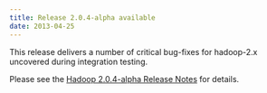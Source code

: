 ```yaml
---
title: Release 2.0.4-alpha available
date: 2013-04-25
---
```

<!---
  Licensed under the Apache License, Version 2.0 (the "License");
  you may not use this file except in compliance with the License.
  You may obtain a copy of the License at

   http://www.apache.org/licenses/LICENSE-2.0

  Unless required by applicable law or agreed to in writing, software
  distributed under the License is distributed on an "AS IS" BASIS,
  WITHOUT WARRANTIES OR CONDITIONS OF ANY KIND, either express or implied.
  See the License for the specific language governing permissions and
  limitations under the License. See accompanying LICENSE file.
-->

This release delivers a number of critical bug-fixes for hadoop-2.x
uncovered during integration testing.

Please see the [Hadoop 2.0.4-alpha Release
Notes](https://hadoop.apache.org/docs/r2.0.4-alpha/hadoop-project-dist/hadoop-common/releasenotes.html)
for details.

